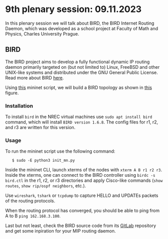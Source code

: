 # 9th plenary session: 09.11.2023 #

In this plenary session we will talk about BIRD, the BIRD Internet Routing Daemon,
which was developed as a school project at Faculty of Math and Physics, Charles
University Prague.

## BIRD ##

The BIRD project aims to develop a fully functional dynamic IP routing daemon
primarily targeted on (but not limited to) Linux, FreeBSD and other UNIX-like
systems and distributed under the GNU General Public License. Read more about
BIRD [here](https://bird.network.cz/).  


Using
[this](https://codeberg.org/kr1stj0n/plenaries-in3230-in4230-h23/src/branch/main/p9_09-11-2023/init_mn.py)
mininet script, we will build a BIRD topology as shown in
[this](https://codeberg.org/kr1stj0n/plenaries-in3230-in4230-h23/src/main/p9_09-11-2023/bird_topology.pdf)
figure.  

### Installation ###

To install `bird` in the NREC virtual machines use `sudo apt install bird`
command, which will install `BIRD version 1.6.8`. The config files for r1, r2,
and r3 are written for this version.  

### Usage ###

To run the mininet script use the following command:

```
   $ sudo -E python3 init_mn.py
```

Inside the mininet CLI, launch xterms of the nodes with `xterm A B r1 r2 r3`.
Inside the xterms, one can connect to the BIRD controller using `birdc -s
bird.ctl` in the r1, r2, or r3 directories and apply Cisco-like commands (`show
routes`, `show rip/ospf neighbors`, etc.).  

Use `wireshark`, `tshark` or `tcpdump` to capture HELLO and UPDATEs packets of
the routing protocols.  

When the routing protocol has converged, you should be able to ping from A to B
`ping 162.168.3.100`.  

Last but not least, check the BIRD source code from its
[GitLab](https://gitlab.nic.cz/labs/bird) repository and get some inpiration for
your MIP routing daemon.  

